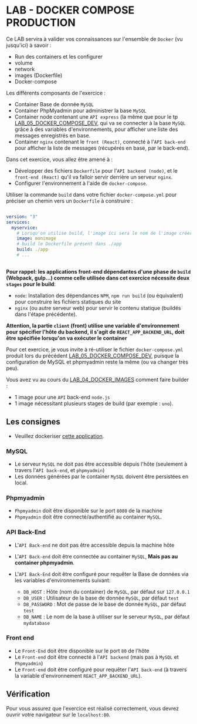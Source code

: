 # LAB - DOCKER COMPOSE PRODUCTION

Ce LAB servira à valider vos connaissances sur l'ensemble de `Docker` (vu jusqu'ici) à savoir :

- Run des containers et les configurer
- volume
- network
- images (Dockerfile)
- Docker-compose

Les différents composants de l'exercice :

- Container Base de donnée `MySQL`
- Container PhpMyadmin pour administrer la base `MySQL`
- Container node contenant une `API express` (la même que pour le tp [LAB_05_DOCKER_COMPOSE_DEV](../LAB_05_DOCKER_COMPOSE_DEV), qui va se connecter à la base `MySQL` grâce à des variables d'environnements, pour afficher une liste des messages enregistrés en base.
- Container `nginx` contenant le `front (React)`, connecté à l'`API back-end` pour afficher la liste de messages (récupérés en base, par le back-end).

Dans cet exercice, vous allez être amené à :

- Développer des fichiers `Dockerfile` pour l'`API backend (node)`, et le `front-end (React)` qu'il va falloir servir derrière un serveur `nginx`.
- Configurer l'environnement à l'aide de `docker-compose`.


Utiliser la commande `build` dans votre fichier `docker-compose.yml` pour préciser un chemin vers un `Dockerfile` à construire :

```yml

version: "3"
services:
  myservice:
    # Lorsqu'on utilise build, l'image ici sera le nom de l'image créer lors du build (comme pour docker build -t <mon-image>)
    image: monimage
    # build le Dockerfile présent dans ./app
    build: ./app
    # ...
    
```

**Pour rappel: les applications front-end dépendantes d'une phase de `build` (Webpack, gulp...) comme celle utilisée dans cet exercice nécessite deux `stages` pour le build**:
- `node`: Installation des dépendances `NPM`, `npm run build` (ou équivalent) pour construire les fichiers statiques du site
- `nginx` (ou autre serveur web) pour servir le contenu statique (buildés dans l'étape précédente).

**Attention, la partie `client` (front) utilise une variable d'environnement pour spécifier l'hôte du backend, il s'agit de `REACT_APP_BACKEND_URL`, doit être spécifiée lorsqu'on va exécuter le container**

Pour cet exercice, je vous invite à ré-utiliser le fichier `docker-compose.yml` produit lors du précédent [LAB_05_DOCKER_COMPOSE_DEV](../LAB_05_DOCKER_COMPOSE_DEV), puisque la configuration de MySQL et phpmyadmin reste la même (ou va changer très peu).

Vous avez vu au cours du [LAB_04_DOCKER_IMAGES](../LAB_04_DOCKER_IMAGES) comment faire builder :
- 1 image pour une ```API``` back-end ```node.js```
- 1 image nécessitant plusieurs stages de build (par exemple : ```uno```).

## Les consignes

- Veuillez dockeriser [cette application](https://github.com/nailtonvital/react-node-mysql-crud).

### MySQL

- Le serveur `MySQL` ne doit pas être accessible depuis l'hôte (seulement à travers l'`API back-end`, et `phpmyadmin`)
- Les données générées par le container `MySQL` doivent être persistées en local.

### Phpmyadmin

- `Phpmyadmin` doit être disponible sur le port `8080` de la machine
- `Phpmyadmin` doit être connecté/authentifié au container `MySQL`.

### API Back-End

- L'`API Back-end` ne doit pas être accessible depuis la machine hôte
- L'`API Back-end` doit être connectée au container `MySQL`, **Mais pas au container phpmyadmin**.
- L'`API Back-End` doit être configuré pour requêter la Base de données via les variables d'environnements suivant:

  - `DB_HOST` : Hôte (nom du container) de `MySQL`, par défaut sur `127.0.0.1`
  - `DB_USER` : Utilisateur de la base de donnée `MySQL`, par défaut `test`
  - `DB_PASSWORD` : Mot de passe de le base de donnée `MySQL`, par défaut `test`
  - `DB_NAME` : Le nom de la base à utiliser sur le serveur `MySQL`, par défaut `mydatabase`

### Front end

- Le `Front-End` doit être disponible sur le port `80` de l'hôte
- Le `Front-end` doit être connecté à l'`API backend` (mais pas à `MySQL` et `Phpmyadmin`)
- Le `Front-end` doit être configuré pour requêter l'`API back-end` (à travers la variable d'environnement `REACT_APP_BACKEND_URL`).

## Vérification

Pour vous assurez que l'exercice est réalisé correctement, vous devrez ouvrir votre navigateur sur le `localhost:80`.
